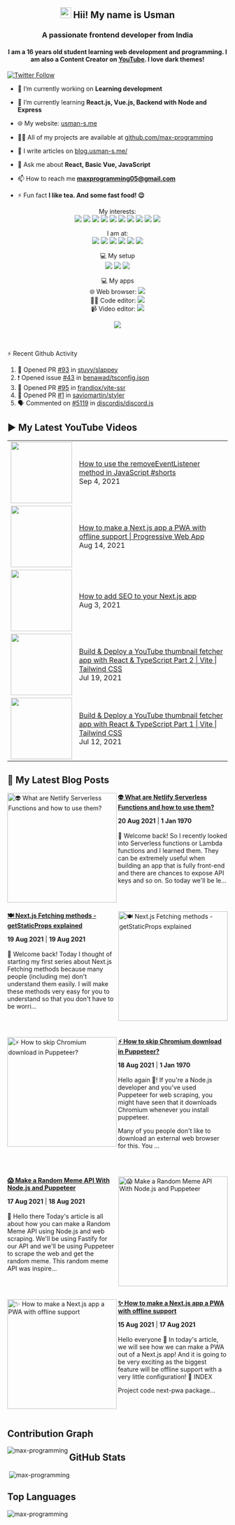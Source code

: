 <h2 align="center"><img src="https://media.giphy.com/media/hvRJCLFzcasrR4ia7z/giphy.gif" width="25px"> Hii! My name is Usman</h2>
<h3 align="center">A passionate frontend developer from India</h3>
<h4 align="center">
  I am a 16 years old student learning web development and programming. I am also a Content Creator on <a href="https://youtube.com/MaxProgramming">YouTube</a>. I love dark themes!
</h4>

[![Twitter Follow](https://img.shields.io/twitter/follow/MaxProgramming1?color=1DA1F2&logo=Twitter&style=for-the-badge)](https://twitter.com/MaxProgramming1)

- 🔭 I’m currently working on **Learning development**

- 🌱 I’m currently learning **React.js, Vue.js, Backend with Node and Express**

- 🌐 My website: [usman-s.me](https://usman-s.me)

- 👨‍💻 All of my projects are available at [github.com/max-programming](https://github.com/max-programming)

- 📝 I write articles on [blog.usman-s.me/](https://blog.usman-s.me/)

- 💬 Ask me about **React, Basic Vue, JavaScript**

- 📫 How to reach me **maxprogramming05@gmail.com**

- ⚡ Fun fact **I like tea. And some fast food! 😉**

<!--<p align="center">
<a href="https://twitter.com/maxprogramming1" target="blank"><img align="center" src="https://cdn.jsdelivr.net/npm/simple-icons@3.0.1/icons/twitter.svg" alt="maxprogramming1" height="30" width="30" /></a>
<a href="https://stackoverflow.com/users/11727541" target="blank"><img align="center" src="https://cdn.jsdelivr.net/npm/simple-icons@3.0.1/icons/stackoverflow.svg" alt="11727541" height="30" width="30" /></a>
<a href="https://codesandbox.com/max-programming" target="blank"><img align="center" src="https://cdn.jsdelivr.net/npm/simple-icons@3.0.1/icons/codesandbox.svg" alt="max-programming" height="30" width="30" /></a>
<a href="https://fb.com/usman.sabuwala.7" target="blank"><img align="center" src="https://cdn.jsdelivr.net/npm/simple-icons@3.0.1/icons/facebook.svg" alt="usman sabuwala" height="30" width="30" /></a>
<a href="https://instagram.com/usmansabuwala7" target="blank"><img align="center" src="https://cdn.jsdelivr.net/npm/simple-icons@3.0.1/icons/instagram.svg" alt="usmansabuwala7" height="30" width="30" /></a>
<a href="https://www.youtube.com/c/max programming" target="blank"><img align="center" src="https://cdn.jsdelivr.net/npm/simple-icons@3.0.1/icons/youtube.svg" alt="max programming" height="30" width="30" /></a>
</p>-->
<!-- <p align="left"><img src="https://devicons.github.io/devicon/devicon.git/icons/bootstrap/bootstrap-plain.svg" alt="bootstrap" width="40" height="40"/> <img src="https://devicons.github.io/devicon/devicon.git/icons/css3/css3-original-wordmark.svg" alt="css3" width="40" height="40"/> <img src="https://devicons.github.io/devicon/devicon.git/icons/electron/electron-original.svg" alt="electron" width="40" height="40"/> <img src="https://devicons.github.io/devicon/devicon.git/icons/html5/html5-original-wordmark.svg" alt="html5" width="40" height="40"/> <img src="https://devicons.github.io/devicon/devicon.git/icons/javascript/javascript-original.svg" alt="javascript" width="40" height="40"/> <img src="https://devicons.github.io/devicon/devicon.git/icons/linux/linux-original.svg" alt="linux" width="40" height="40"/> <img src="https://devicons.github.io/devicon/devicon.git/icons/python/python-original.svg" alt="python" width="40" height="40"/> <img src="https://devicons.github.io/devicon/devicon.git/icons/react/react-original-wordmark.svg" alt="react" width="40" height="40"/> <img src="https://devicons.github.io/devicon/devicon.git/icons/vuejs/vuejs-original-wordmark.svg" alt="vuejs" width="40" height="40"/></p> -->
<p align="center">
  My interests: <br>
  <img src="https://img.shields.io/badge/html5%20-%23E34F26.svg?&style=for-the-badge&logo=html5&logoColor=white">
  <img src="https://img.shields.io/badge/css3%20-%231572B6.svg?&style=for-the-badge&logo=css3&logoColor=white">
  <img src="https://img.shields.io/badge/javascript%20-%23323330.svg?&style=for-the-badge&logo=javascript&logoColor=%23F7DF1E">
  <img src="https://img.shields.io/badge/python%20-%2314354C.svg?&style=for-the-badge&logo=python&logoColor=white">
  <img src="https://img.shields.io/badge/node.js%20-%2343853D.svg?&style=for-the-badge&logo=node.js&logoColor=white">
  <img src="https://img.shields.io/badge/express.js%20-%23404d59.svg?&style=for-the-badge">
  <img src="https://img.shields.io/badge/react%20-%2320232a.svg?&style=for-the-badge&logo=react&logoColor=%2361DAFB">
  <img src="https://img.shields.io/badge/material%20ui%20-%230081CB.svg?&style=for-the-badge&logo=material-ui&logoColor=white">
  <img src="https://img.shields.io/badge/vuejs%20-%2335495e.svg?&style=for-the-badge&logo=vue.js&logoColor=%234FC08D">
  <img src="https://img.shields.io/badge/electron%20-%2320232e.svg?&style=for-the-badge&logo=electron&logoColor=%47848F">
</p>

<p align="center">
  I am at: <br>
  <a href="https://youtube.com/MaxProgramming"><img src="https://img.shields.io/badge/youtube-%23FF0000.svg?&style=for-the-badge&logo=youtube&logoColor=white"></a>
  <a href="https://www.facebook.com/usman.sabuwala.7"><img src="https://img.shields.io/badge/facebook-%231877F2.svg?&style=for-the-badge&logo=facebook&logoColor=white"></a>
  <a href="https://www.instagram.com/usmansabuwala7/"><img src="https://img.shields.io/badge/instagram-%23E4405F.svg?&style=for-the-badge&logo=instagram&logoColor=white"></a>
  <a href="https://twitter.com/MaxProgramming1"><img src="https://img.shields.io/badge/twitter-%231DA1F2.svg?&style=for-the-badge&logo=twitter&logoColor=white"></a>
  <a href="https://blog.usman-s.me/"><img src="https://img.shields.io/badge/Hashnode-%232962FF.svg?&style=for-the-badge&logo=hashnode&logoColor=white"></a>
  <a href="https://dev.to/maxprogramming"><img src="https://img.shields.io/badge/DEV.TO-%230A0A0A.svg?&style=for-the-badge&logo=dev.to&logoColor=white"></a>
</p>
<p align="center">
 💻 My setup <br>
  <img src="https://img.shields.io/badge/windows-0078D6?logo=windows&logoColor=white&style=for-the-badge">
  <img src="https://img.shields.io/badge/intel-core%20i3%203rd-%230071C5.svg?&style=for-the-badge&logo=intel&logoColor=white">
  <img src="https://img.shields.io/badge/RAM-8GB-%230071C5.svg?&style=for-the-badge&logoColor=white" />
</p>
<p align="center">
 💻 My apps <br>
  🌐 Web browser: <a htef="https://microsoftedge.com"><img src="https://img.shields.io/badge/microsoft edge-0078D6?logo=microsoft-edge&logoColor=white&style=for-the-badge&color=31BAE4"></a>
  <br>
  👨‍💻 Code editor: <a href="https://code.visualstudio.com"><img src="https://img.shields.io/badge/VS Code-0078D6?logo=visual-studio-code&logoColor=white&style=for-the-badge&color=0086D1"></a>
  <br>
  📹 Video editor: <a href="http://shotcut.org/"><img src="https://img.shields.io/badge/shotcut-0078D6?logoColor=white&style=for-the-badge&color=115C77"></a>
</p>
<p align="center"> 
  <img src="https://profile-counter.glitch.me/max-programming/count.svg" />
</p>
<br />
<br />

  <summary>⚡ Recent Github Activity</summary>

<!--START_SECTION:activity-->
1. 💪 Opened PR [#93](https://github.com/stuyy/slappey/pull/93) in [stuyy/slappey](https://github.com/stuyy/slappey)
2. ❗️ Opened issue [#43](https://github.com/benawad/tsconfig.json/issues/43) in [benawad/tsconfig.json](https://github.com/benawad/tsconfig.json)
3. 💪 Opened PR [#95](https://github.com/frandiox/vite-ssr/pull/95) in [frandiox/vite-ssr](https://github.com/frandiox/vite-ssr)
4. 💪 Opened PR [#1](https://github.com/saviomartin/styler/pull/1) in [saviomartin/styler](https://github.com/saviomartin/styler)
5. 🗣 Commented on [#5119](https://github.com/discordjs/discord.js/issues/5119) in [discordjs/discord.js](https://github.com/discordjs/discord.js)
<!--END_SECTION:activity-->

<!--START_SECTION:waka-->
<!--END_SECTION:waka-->

## ▶ My Latest YouTube Videos
<table>
  <tbody>
<!-- YOUTUBE:START --><tr><td><a href="https://www.youtube.com/watch?v=cjFmO7X_sS0"><img width="140px" src="https://i.ytimg.com/vi/cjFmO7X_sS0/mqdefault.jpg"></a></td>
<td><a href="https://www.youtube.com/watch?v=cjFmO7X_sS0">How to use the removeEventListener method in JavaScript #shorts</a><br/>Sep 4, 2021</td></tr>
<tr><td><a href="https://www.youtube.com/watch?v=MHjF166fcxw"><img width="140px" src="https://i.ytimg.com/vi/MHjF166fcxw/mqdefault.jpg"></a></td>
<td><a href="https://www.youtube.com/watch?v=MHjF166fcxw">How to make a Next.js app a PWA with offline support | Progressive Web App</a><br/>Aug 14, 2021</td></tr>
<tr><td><a href="https://www.youtube.com/watch?v=aOnGDL-tDCw"><img width="140px" src="https://i.ytimg.com/vi/aOnGDL-tDCw/mqdefault.jpg"></a></td>
<td><a href="https://www.youtube.com/watch?v=aOnGDL-tDCw">How to add SEO to your Next.js app</a><br/>Aug 3, 2021</td></tr>
<tr><td><a href="https://www.youtube.com/watch?v=m2gdCjrksgQ"><img width="140px" src="https://i.ytimg.com/vi/m2gdCjrksgQ/mqdefault.jpg"></a></td>
<td><a href="https://www.youtube.com/watch?v=m2gdCjrksgQ">Build & Deploy a YouTube thumbnail fetcher app with React & TypeScript Part 2 | Vite | Tailwind CSS</a><br/>Jul 19, 2021</td></tr>
<tr><td><a href="https://www.youtube.com/watch?v=2X1xIiMnB6o"><img width="140px" src="https://i.ytimg.com/vi/2X1xIiMnB6o/mqdefault.jpg"></a></td>
<td><a href="https://www.youtube.com/watch?v=2X1xIiMnB6o">Build & Deploy a YouTube thumbnail fetcher app with React & TypeScript Part 1 | Vite | Tailwind CSS</a><br/>Jul 12, 2021</td></tr>
<!-- YOUTUBE:END -->
  </tbody>
 <table>
   
## 👀 My Latest Blog Posts 
   
<!-- HASHNODE_BLOG:START -->
<p align="left">
<a href="blog.usman-s.me/what-are-netlify-serverless-functions-and-how-to-use-them" title="👽️ What are Netlify Serverless Functions and how to use them?"><img src="https://cdn.hashnode.com/res/hashnode/image/upload/v1629475587236/31szEXipw.png" alt="👽️ What are Netlify Serverless Functions and how to use them?" width="250px" align="left" /></a>
<a href="blog.usman-s.me/what-are-netlify-serverless-functions-and-how-to-use-them" title="👽️ What are Netlify Serverless Functions and how to use them?"><strong>👽️ What are Netlify Serverless Functions and how to use them?</strong></a>
<div><strong>20 Aug 2021</strong> | <strong>1 Jan 1970</strong></div>
<br/> 👋 Welcome back!
So I recently looked into Serverless functions or Lambda functions and I learned them.
They can be extremely useful when building an app that is fully front-end and there are chances to expose API keys and so on.
So today we'll be le... </p> <br/> <br/>
<p align="left">
<a href="blog.usman-s.me/getstaticprops-in-nextjs" title="🍽️ Next.js Fetching methods - getStaticProps explained"><img src="https://cdn.hashnode.com/res/hashnode/image/upload/v1629355732366/z3F831Ivg.png" alt="🍽️ Next.js Fetching methods - getStaticProps explained" width="250px" align="right" /></a>
<a href="blog.usman-s.me/getstaticprops-in-nextjs" title="🍽️ Next.js Fetching methods - getStaticProps explained"><strong>🍽️ Next.js Fetching methods - getStaticProps explained</strong></a>
<div><strong>19 Aug 2021</strong> | <strong>19 Aug 2021</strong></div>
<br/> 👋 Welcome back!
Today I thought of starting my first series about  Next.js Fetching methods because many people (including me) don't understand them easily.
I will make these methods very easy for you to understand so that you don't have to be worri... </p> <br/> <br/>
<p align="left">
<a href="blog.usman-s.me/how-to-skip-chromium-download-in-puppeteer" title="⚡ How to skip Chromium download in Puppeteer?"><img src="https://cdn.hashnode.com/res/hashnode/image/upload/v1629284301822/qFmrKbq2T.png" alt="⚡ How to skip Chromium download in Puppeteer?" width="250px" align="left" /></a>
<a href="blog.usman-s.me/how-to-skip-chromium-download-in-puppeteer" title="⚡ How to skip Chromium download in Puppeteer?"><strong>⚡ How to skip Chromium download in Puppeteer?</strong></a>
<div><strong>18 Aug 2021</strong> | <strong>1 Jan 1970</strong></div>
<br/> Hello again 👋!
If you're a Node.js developer and you've used Puppeteer for web scraping, you might have seen that it downloads Chromium whenever you install puppeteer.

Many of you people don't like to download an external web browser for this. You ... </p> <br/> <br/>
<p align="left">
<a href="blog.usman-s.me/make-a-random-meme-api-with-nodejs-and-puppeteer" title="😱 Make a Random Meme API With Node.js and Puppeteer"><img src="https://cdn.hashnode.com/res/hashnode/image/upload/v1629217819962/54P2j0rjH.png" alt="😱 Make a Random Meme API With Node.js and Puppeteer" width="250px" align="right" /></a>
<a href="blog.usman-s.me/make-a-random-meme-api-with-nodejs-and-puppeteer" title="😱 Make a Random Meme API With Node.js and Puppeteer"><strong>😱 Make a Random Meme API With Node.js and Puppeteer</strong></a>
<div><strong>17 Aug 2021</strong> | <strong>18 Aug 2021</strong></div>
<br/> 👋 Hello there
Today's article is all about how you can make a Random Meme API using Node.js and web scraping. We'll be using Fastify for our API and we'll be using Puppeteer to scrape the web and get the random meme.
This random meme API was inspire... </p> <br/> <br/>
<p align="left">
<a href="blog.usman-s.me/how-to-make-a-nextjs-app-a-pwa-with-offline-support" title="✨ How to make a Next.js app a PWA with offline support"><img src="https://cdn.hashnode.com/res/hashnode/image/upload/v1629045972734/ix5-HtXNi.png" alt="✨ How to make a Next.js app a PWA with offline support" width="250px" align="left" /></a>
<a href="blog.usman-s.me/how-to-make-a-nextjs-app-a-pwa-with-offline-support" title="✨ How to make a Next.js app a PWA with offline support"><strong>✨ How to make a Next.js app a PWA with offline support</strong></a>
<div><strong>15 Aug 2021</strong> | <strong>17 Aug 2021</strong></div>
<br/> Hello everyone 👋
In today's article, we will see how we can make a PWA out of a Next.js app! And it is going to be very exciting as the biggest feature will be offline support with a very little configuration!
📃 INDEX

Project code
next-pwa package... </p> <br/> <br/>
<!-- HASHNODE_BLOG:END -->


## Contribution Graph
<p><img align="left" src="https://activity-graph.herokuapp.com/graph?username=max-programming&theme=github" alt="max-programming" /></p> 

## GitHub Stats
<p>&nbsp;<img align="center" src="https://github-readme-stats.vercel.app/api?username=max-programming&show_icons=true&theme=react&count_private=true" alt="max-programming" /></p>

## Top Languages
<p><img align="left" src="https://github-readme-stats.max-programming.vercel.app/api/top-langs/?username=max-programming&layout=compact&hide=html&theme=react" alt="max-programming" /></p> 
